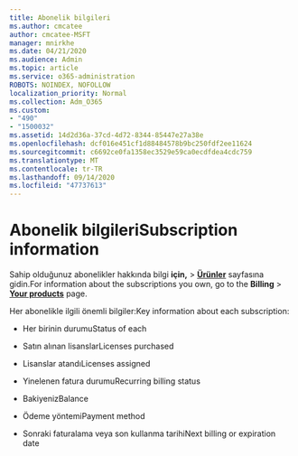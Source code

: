 ```yaml
---
title: Abonelik bilgileri
ms.author: cmcatee
author: cmcatee-MSFT
manager: mnirkhe
ms.date: 04/21/2020
ms.audience: Admin
ms.topic: article
ms.service: o365-administration
ROBOTS: NOINDEX, NOFOLLOW
localization_priority: Normal
ms.collection: Adm_O365
ms.custom:
- "490"
- "1500032"
ms.assetid: 14d2d36a-37cd-4d72-8344-85447e27a38e
ms.openlocfilehash: dcf016e451cf1d88484578b9bc250fdf2ee11624
ms.sourcegitcommit: c6692ce0fa1358ec3529e59ca0ecdfdea4cdc759
ms.translationtype: MT
ms.contentlocale: tr-TR
ms.lasthandoff: 09/14/2020
ms.locfileid: "47737613"
---
```

# <a name="subscription-information"></a><span data-ttu-id="96985-102">Abonelik bilgileri</span><span class="sxs-lookup"><span data-stu-id="96985-102">Subscription information</span></span>

<span data-ttu-id="96985-103">Sahip olduğunuz abonelikler hakkında bilgi **için,** \> **[Ürünler](https://go.microsoft.com/fwlink/p/?linkid=842054)** sayfasına gidin.</span><span class="sxs-lookup"><span data-stu-id="96985-103">For information about the subscriptions you own, go to the **Billing** \> **[Your products](https://go.microsoft.com/fwlink/p/?linkid=842054)** page.</span></span>
  
<span data-ttu-id="96985-104">Her abonelikle ilgili önemli bilgiler:</span><span class="sxs-lookup"><span data-stu-id="96985-104">Key information about each subscription:</span></span>
  
- <span data-ttu-id="96985-105">Her birinin durumu</span><span class="sxs-lookup"><span data-stu-id="96985-105">Status of each</span></span>

- <span data-ttu-id="96985-106">Satın alınan lisanslar</span><span class="sxs-lookup"><span data-stu-id="96985-106">Licenses purchased</span></span>

- <span data-ttu-id="96985-107">Lisanslar atandı</span><span class="sxs-lookup"><span data-stu-id="96985-107">Licenses assigned</span></span>

- <span data-ttu-id="96985-108">Yinelenen fatura durumu</span><span class="sxs-lookup"><span data-stu-id="96985-108">Recurring billing status</span></span>

- <span data-ttu-id="96985-109">Bakiyeniz</span><span class="sxs-lookup"><span data-stu-id="96985-109">Balance</span></span>

- <span data-ttu-id="96985-110">Ödeme yöntemi</span><span class="sxs-lookup"><span data-stu-id="96985-110">Payment method</span></span>

- <span data-ttu-id="96985-111">Sonraki faturalama veya son kullanma tarihi</span><span class="sxs-lookup"><span data-stu-id="96985-111">Next billing or expiration date</span></span>